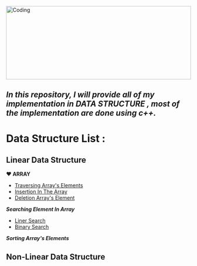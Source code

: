 <img align="center" width="100%" height="200" alt="Coding" src="https://i.ibb.co/pw2pzCk/datastructure.png">

## ***In this repository, I will provide all of my implementation in DATA STRUCTURE , most of the implementation are done using c++.***

# Data Structure List : 

## **Linear Data Structure**
 **:heart: ARRAY**
 - [Traversing Array's Elements](https://github.com/Masum-SM/Data_Structure/blob/main/Array_Traverse_Insert_Delete/Traversing.cpp)
 - [Insertion In The Array](https://github.com/Masum-SM/Data_Structure/blob/main/Array_Traverse_Insert_Delete/Insertion.cpp)
 - [Deletion Array's Element](https://github.com/Masum-SM/Data_Structure/blob/main/Array_Traverse_Insert_Delete/Insertion.cpp)
 
 ***Searching Element In Array***
- [Liner Search](https://github.com/Masum-SM/Data_Structure/blob/main/Application_Of_Array/liner_search.cpp)
- [Binary Search](https://github.com/Masum-SM/Data_Structure/blob/main/Application_Of_Array/Binary_search.cpp)

***Sorting Array's Elements***

## **Non-Linear Data Structure**
